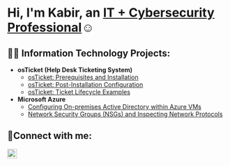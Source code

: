 <h1>Hi, I'm Kabir, an <a href="https://linkedin.com/in/Josh">IT + Cybersecurity Professional</a>☺</h1>

<h2>👨‍💻 Information Technology Projects:</h2>

- <b>osTicket (Help Desk Ticketing System)</b>
  - [osTicket: Prerequisites and Installation](https://github.com/baseballking4224/osticket-prereqs)
  - [osTicket: Post-Installation Configuration](https://github.com/baseballking4224/post-install-config-)
  - [osTicket: Ticket Lifecycle Examples](https://github.com/baseballking4224/ticket-lifecycles)
- <b>Microsoft Azure</b>
  - [Configuring On-premises Active Directory within Azure VMs](https://github.com/joshmadakorcc/configure-ad)
  - [Network Security Groups (NSGs) and Inspecting Network Protocols](https://github.com/baseballking4224/azure-network-protocol)

<h2>🤳Connect with me:</h2>


[<img align="left" alt="Josh | LinkedIn" width="22px" src="https://cdn.jsdelivr.net/npm/simple-icons@v3/icons/linkedin.svg" />][linkedin]


[linkedin]: (https://www.linkedin.com/in/kabir-salami-4a5a47140/)
